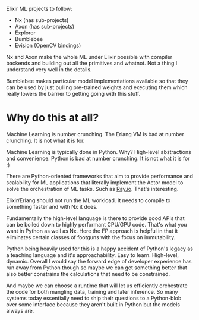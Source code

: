 Elixir ML projects to follow:

- Nx (has sub-projects)
- Axon (has sub-projects)
- Explorer
- Bumblebee
- Evision (OpenCV bindings)

Nx and Axon make the whole ML under Elixir possible with compiler backends and building out all the primitives and whatnot. Not a thing I understand very well in the details.

Bumblebee makes particular model implementations available so that they can be used by just pulling pre-trained weights and executing them which really lowers the barrier to getting going with this stuff.

# Why do this at all?
Machine Learning is number crunching. The Erlang VM is bad at number crunching. It is not what it is for.

Machine Learning is typically done in Python. Why? High-level abstractions and convenience. Python is bad at number crunching. It is not what it is for ;)

There are Python-oriented frameworks that aim to provide performance and scalability for ML applications that literally implement the Actor model to solve the orchestration of ML tasks. Such as [Ray.io](https://docs.ray.io/en/latest/ray-core/actors.html). That's interesting.

Elixir/Erlang should not run the ML workload. It needs to compile to something faster and with Nx it does.

Fundamentally the high-level language is there to provide good APIs that can be boiled down to highly performant CPU/GPU code. That's what you want in Python as well as Nx. Here the FP approach is helpful in that it eliminates certain classes of footguns with the focus on immutability.

Python being heavily used for this is a happy accident of Python's legacy as a teaching language and it's approachability. Easy to learn. High-level, dynamic. Overall I would say the forward edge of developer experience has run away from Python though so maybe we can get something better that also better constrains the calculations that need to be constrained.

And maybe we can choose a runtime that will let us efficiently orchestrate the code for both mangling data, training and later inference. So many systems today essentially need to ship their questions to a Python-blob over some interface because they aren't built in Python but the models always are.